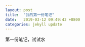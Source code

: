 ```yaml
---
layout: post
title:  "我的第一份笔记"
date:   2019-03-12 09:49:43 +0800
categories: jekyll update
---
```

第一份笔记，试试水

[jekyll-docs]: https://jekyllrb.com/docs/home
[jekyll-gh]:   https://github.com/jekyll/jekyll
[jekyll-talk]: https://talk.jekyllrb.com/
